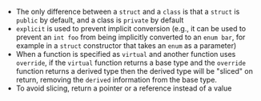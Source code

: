 - The only difference between a `struct` and a `class` is that a `struct` is `public` by default, and a class is `private` by default
- `explicit` is used to prevent implicit conversion (e.g., it can be used to prevent an `int foo` from being implicitly converted to an `enum bar`, for example in a `struct` constructor that takes an `enum` as a parameter)
- When a function is specified as `virtual` and another function uses `override`, if the `virtual` function returns a base type and the `override` function returns a derived type then the derived type will be "sliced" on return, removing the `derived` information from the base type.
- To avoid slicing, return a pointer or a reference instead of a value
